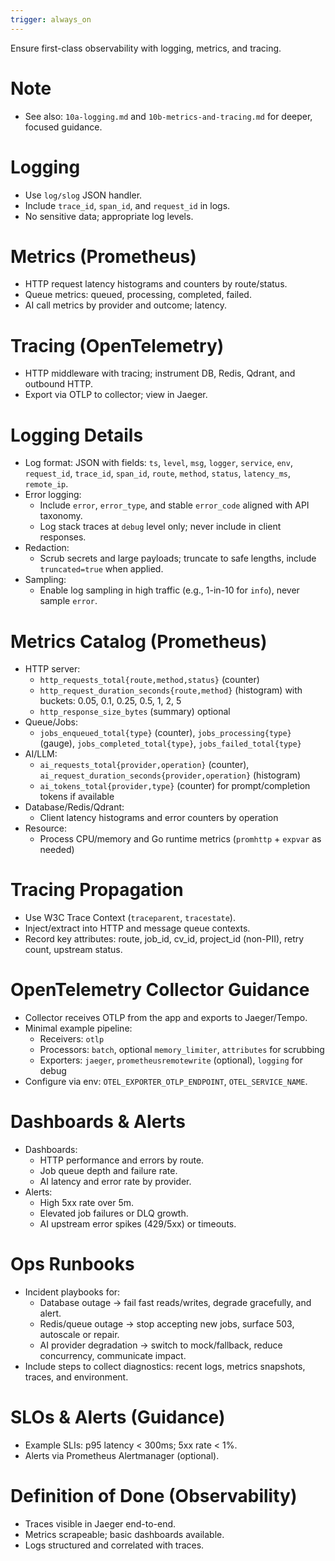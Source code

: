 ```yaml
---
trigger: always_on
---
```


Ensure first-class observability with logging, metrics, and tracing.

# Note
- See also: `10a-logging.md` and `10b-metrics-and-tracing.md` for deeper, focused guidance.

# Logging
- Use `log/slog` JSON handler.
- Include `trace_id`, `span_id`, and `request_id` in logs.
- No sensitive data; appropriate log levels.

# Metrics (Prometheus)
- HTTP request latency histograms and counters by route/status.
- Queue metrics: queued, processing, completed, failed.
- AI call metrics by provider and outcome; latency.

# Tracing (OpenTelemetry)
- HTTP middleware with tracing; instrument DB, Redis, Qdrant, and outbound HTTP.
- Export via OTLP to collector; view in Jaeger.

# Logging Details
- Log format: JSON with fields: `ts`, `level`, `msg`, `logger`, `service`, `env`, `request_id`, `trace_id`, `span_id`, `route`, `method`, `status`, `latency_ms`, `remote_ip`.
- Error logging:
  - Include `error`, `error_type`, and stable `error_code` aligned with API taxonomy.
  - Log stack traces at `debug` level only; never include in client responses.
- Redaction:
  - Scrub secrets and large payloads; truncate to safe lengths, include `truncated=true` when applied.
- Sampling:
  - Enable log sampling in high traffic (e.g., 1-in-10 for `info`), never sample `error`.

# Metrics Catalog (Prometheus)
- HTTP server:
  - `http_requests_total{route,method,status}` (counter)
  - `http_request_duration_seconds{route,method}` (histogram) with buckets: 0.05, 0.1, 0.25, 0.5, 1, 2, 5
  - `http_response_size_bytes` (summary) optional
- Queue/Jobs:
  - `jobs_enqueued_total{type}` (counter), `jobs_processing{type}` (gauge), `jobs_completed_total{type}`, `jobs_failed_total{type}`
- AI/LLM:
  - `ai_requests_total{provider,operation}` (counter), `ai_request_duration_seconds{provider,operation}` (histogram)
  - `ai_tokens_total{provider,type}` (counter) for prompt/completion tokens if available
- Database/Redis/Qdrant:
  - Client latency histograms and error counters by operation
- Resource:
  - Process CPU/memory and Go runtime metrics (`promhttp` + `expvar` as needed)

# Tracing Propagation
- Use W3C Trace Context (`traceparent`, `tracestate`).
- Inject/extract into HTTP and message queue contexts.
- Record key attributes: route, job_id, cv_id, project_id (non-PII), retry count, upstream status.

# OpenTelemetry Collector Guidance
- Collector receives OTLP from the app and exports to Jaeger/Tempo.
- Minimal example pipeline:
  - Receivers: `otlp`
  - Processors: `batch`, optional `memory_limiter`, `attributes` for scrubbing
  - Exporters: `jaeger`, `prometheusremotewrite` (optional), `logging` for debug
- Configure via env: `OTEL_EXPORTER_OTLP_ENDPOINT`, `OTEL_SERVICE_NAME`.

# Dashboards & Alerts
- Dashboards:
  - HTTP performance and errors by route.
  - Job queue depth and failure rate.
  - AI latency and error rate by provider.
- Alerts:
  - High 5xx rate over 5m.
  - Elevated job failures or DLQ growth.
  - AI upstream error spikes (429/5xx) or timeouts.

# Ops Runbooks
- Incident playbooks for:
  - Database outage → fail fast reads/writes, degrade gracefully, and alert.
  - Redis/queue outage → stop accepting new jobs, surface 503, autoscale or repair.
  - AI provider degradation → switch to mock/fallback, reduce concurrency, communicate impact.
- Include steps to collect diagnostics: recent logs, metrics snapshots, traces, and environment.

# SLOs & Alerts (Guidance)
- Example SLIs: p95 latency < 300ms; 5xx rate < 1%.
- Alerts via Prometheus Alertmanager (optional).

# Definition of Done (Observability)
- Traces visible in Jaeger end-to-end.
- Metrics scrapeable; basic dashboards available.
- Logs structured and correlated with traces.
